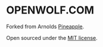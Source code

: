 # OPENWOLF.COM

Forked from Arnolds [Pineapple](https://arnolds.io/pineapple/).

Open sourced under the [MIT license](LICENSE.md).

